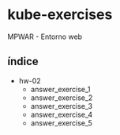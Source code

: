 # kube-exercises

MPWAR - Entorno web

## índice

- hw-02
  - answer_exercise_1
  - answer_exercise_2
  - answer_exercise_3
  - answer_exercise_4
  - answer_exercise_5
